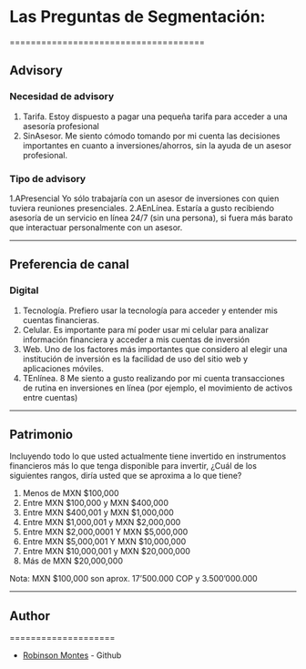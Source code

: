 # Las Preguntas de Segmentación:
=====================================


## Advisory
### Necesidad de advisory

1. Tarifa. Estoy dispuesto a pagar una pequeña tarifa para acceder a una asesoría profesional
2. SinAsesor. Me siento cómodo tomando por mi cuenta las decisiones importantes en cuanto a inversiones/ahorros, sin la ayuda de un asesor profesional.

### Tipo de advisory

1.APresencial Yo sólo trabajaría con un asesor de inversiones con quien tuviera reuniones presenciales.
2.AEnLínea. Estaría a gusto recibiendo asesoría de un servicio en línea 24/7 (sin una persona), si fuera más barato que interactuar personalmente con un asesor.

---
## Preferencia de canal
### Digital

1. Tecnología. Prefiero usar la tecnología para acceder y entender mis cuentas financieras.
2. Celular. Es importante para mí poder usar mi celular para analizar información financiera y acceder a mis cuentas de inversión
3. Web. Uno de los factores más importantes que considero al elegir una institución de inversión es la facilidad de uso del sitio web y aplicaciones móviles.
4. TEnlínea. 8 Me siento a gusto realizando por mi cuenta transacciones de rutina en inversiones en línea (por ejemplo, el movimiento de activos entre cuentas)

---
## Patrimonio
Incluyendo todo lo que usted actualmente tiene invertido en instrumentos financieros más lo que tenga disponible para invertir, ¿Cuál de los siguientes rangos, diría usted que se aproxima a lo que tiene?

1. Menos de MXN $100,000
2. Entre MXN $100,000 y MXN $400,000 
3. Entre MXN $400,001 y MXN $1,000,000 
4. Entre MXN $1,000,001 y MXN $2,000,000 
5. Entre MXN $2,000,0001 Y MXN $5,000,000
6. Entre MXN $5,000,001 Y MXN $10,000,000
7. Entre MXN $10,000,001 y MXN $20,000,000 
8. Más de MXN $20,000,000

Nota: MXN $100,000 son aprox. 17’500.000 COP y 3.500’000.000

---
## Author
====================
* [Robinson Montes](https:www.github.com/mecomontes) - Github

